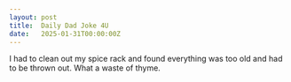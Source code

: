 ```yaml
---
layout: post
title:  Daily Dad Joke 4U
date:   2025-01-31T00:00:00Z
---
```

I had to clean out my spice rack and found everything was too old and had to be thrown out. What a waste of thyme.
